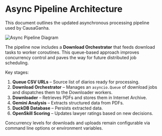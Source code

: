 # Async Pipeline Architecture

This document outlines the updated asynchronous processing pipeline used by CausaGanha.

![Async Pipeline Diagram](diagrams/async_pipeline.mermaid)

The pipeline now includes a **Download Orchestrator** that feeds download tasks to worker coroutines. This queue-based approach improves concurrency control and paves the way for future distributed job scheduling.

Key stages:
1. **Queue CSV URLs** – Source list of diarios ready for processing.
2. **Download Orchestrator** – Manages an `asyncio.Queue` of download jobs and dispatches them to the Downloader workers.
3. **Downloader** – Retrieves PDFs and stores them in Internet Archive.
4. **Gemini Analysis** – Extracts structured data from PDFs.
5. **DuckDB Database** – Persists extracted data.
6. **OpenSkill Scoring** – Updates lawyer ratings based on new decisions.

Concurrency levels for downloads and uploads remain configurable via command line options or environment variables.
